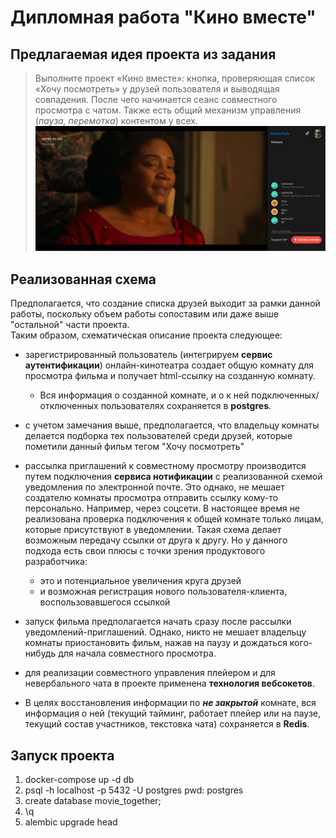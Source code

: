 # Дипломная работа "Кино вместе"

## Предлагаемая идея проекта из задания
> Выполните проект «Кино вместе»: кнопка, проверяющая список «Хочу посмотреть» 
у друзей пользователя и выводящая совпадения. 
После чего начинается сеанс совместного просмотра с чатом. 
Также есть общий механизм управления (_пауза, перемотка_) контентом у всех.
![img.png](img.png)

## Реализованная схема
Предполагается, что создание списка друзей выходит за рамки данной работы, 
поскольку объем работы сопоставим или даже выше "остальной" части проекта.  
Таким образом, схематическая описание проекта следующее:  
- зарегистрированный пользователь (интегрируем **сервис аутентификации**) онлайн-кинотеатра создает общую комнату 
для просмотра фильма и получает html-ссылку на созданную комнату. 
  - Вся информация о созданной комнате, и о к ней подключенных/отключенных 
  пользователях сохраняется в **postgres**.
- с учетом замечания выше, предполагается, что владельцу комнаты делается подборка тех пользователей
среди друзей, которые пометили данный фильм тегом "Хочу посмотреть"
- рассылка приглашений к совместному просмотру производится путем подключения 
**сервиса нотификации** с реализованной схемой уведомления по электронной почте. 
Это однако, не мешает создателю комнаты просмотра отправить ссылку кому-то персонально.
Например, через соцсети.
В настоящее время не реализована проверка подключения к общей комнате только лицам, 
которые присутствуют в уведомлении. 
Такая схема делает возможным передачу ссылки от друга к другу.
Но у данного подхода есть свои плюсы с точки зрения продуктового разработчика:
  - это и потенциальное увеличения круга друзей
  - и возможная регистрация нового пользователя-клиента, воспользовавшегося ссылкой
  
- запуск фильма предполагается начать сразу после рассылки уведомлений-приглашений.
Однако, никто не мешает владельцу комнаты приостановить фильм, нажав на паузу
и дождаться кого-нибудь для начала совместного просмотра.
- для реализации совместного управления плейером и для невербального чата в проекте
применена **технология вебсокетов**.
- В целях восстановления информации по **_не закрытой_** комнате, вся информация о ней
  (текущий тайминг, работает плейер или на паузе, текущий состав участников, 
текстовка чата) сохраняется в **Redis**.
  
## Запуск проекта
1. docker-compose up -d db
2. psql -h localhost -p 5432 -U postgres pwd: postgres
3. create database movie_together;
4. \q
5. alembic upgrade head